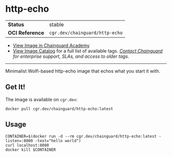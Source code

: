 <!--monopod:start-->
# http-echo
| | |
| - | - |
| **Status** | stable |
| **OCI Reference** | `cgr.dev/chainguard/http-echo` |


* [View Image in Chainguard Academy](https://edu.chainguard.dev/chainguard/chainguard-images/reference/http-echo/overview/)
* [View Image Catalog](https://console.enforce.dev/images/catalog) for a full list of available tags.
*[Contact Chainguard](https://www.chainguard.dev/chainguard-images) for enterprise support, SLAs, and access to older tags.*

---
<!--monopod:end-->

Minimalist Wolfi-based http-echo image that echos what you start it with.

## Get It!

The image is available on `cgr.dev`:

```
docker pull cgr.dev/chainguard/http-echo:latest
```

## Usage

```
CONTAINER=$(docker run -d --rm cgr.dev/chainguard/http-echo:latest -listen=:8080 -text="hello world")
curl localhost:8080
docker kill $CONTAINER
```
